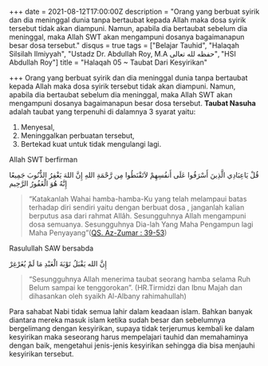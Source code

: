 +++
date = 2021-08-12T17:00:00Z
description = "Orang yang berbuat syirik dan dia meninggal dunia tanpa bertaubat kepada Allah maka dosa syirik tersebut tidak akan diampuni. Namun, apabila dia bertaubat sebelum dia meninggal, maka Allah SWT akan mengampuni dosanya bagaimanapun besar dosa tersebut."
disqus = true
tags = ["Belajar Tauhid", "Halaqah Silsilah Ilmiyyah", "Ustadz Dr. Abdullah Roy, M.A حفظه لله تعالى", "HSI Abdullah Roy"]
title = "Halaqah 05 ~ Taubat Dari Kesyirikan"

+++
Orang yang berbuat syirik dan dia meninggal dunia tanpa bertaubat kepada Allah maka dosa syirik tersebut tidak akan diampuni. Namun, apabila dia bertaubat sebelum dia meninggal, maka Allah SWT akan mengampuni dosanya bagaimanapun besar dosa tersebut. **Taubat Nasuha** adalah taubat yang terpenuhi di dalamnya 3 syarat yaitu:

1. Menyesal,
2. Meninggalkan perbuatan tersebut,
3. Bertekad kuat untuk tidak mengulangi lagi.

Allah SWT berfirman

قُلْ يَاعِبَادِي الَّذِينَ أَسْرَفُوا عَلَى أَنفُسِهِمْ لاَتَقْنَطُوا مِن رَّحْمَةِ اللهِ إِنَّ اللهَ يَغْفِرُ الذُّنُوبَ جَمِيعًا إِنَّهُ هُوَ الْغَفُورُ الرَّحِيم

> “Katakanlah Wahai hamba-hamba-Ku yang telah melampaui batas terhadap diri sendiri yaitu dengan berbuat dosa , janganlah kalian berputus asa dari rahmat Allâh. Sesungguhnya Allah mengampuni dosa semuanya. Sesungguhnya Dia-lah Yang Maha Pengampun lagi Maha Penyayang”([QS. Az-Zumar : 39-53](https://quran.com/39:39?font=v1&translations=33))

Rasulullah SAW bersabda

إِنَّ الله يَقْبَلُ تَوْبَةَ الْعَبْدِ مَا لَمْ يُغَرْغِرْ

> “Sesungguhnya Allah menerima taubat seorang hamba selama Ruh Belum sampai ke tenggorokan”. (HR.Tirmidzi dan Ibnu Majah dan dihasankan oleh syaikh Al-Albany rahimahullah)

Para sahabat Nabi tidak semua lahir dalam keadaan islam. Bahkan banyak diantara mereka masuk islam ketika sudah besar dan sebelumnya bergelimang dengan kesyirikan, supaya tidak terjerumus kembali ke dalam kesyirikan maka seseorang harus mempelajari tauhid dan memahaminya dengan baik, mengetahui jenis-jenis kesyirikan sehingga dia bisa menjauhi kesyirikan tersebut.